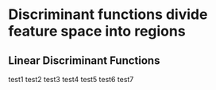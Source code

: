# Discriminant functions divide feature space into regions

## Linear Discriminant Functions

test1
test2
test3
test4
test5
test6
test7
